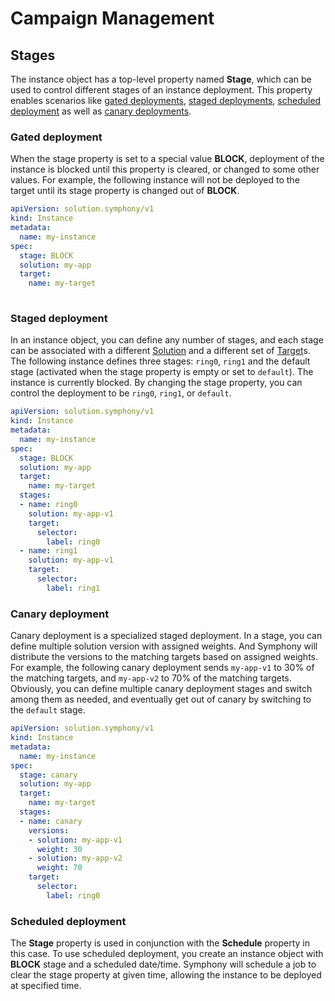 # Campaign Management

## Stages
The instance object has a top-level property named **Stage**, which can be used to control different stages of an instance deployment. This property enables scenarios like [gated deployments](../scenarios/gated-deployment.md), [staged deployments](../scenarios/staged-development.md), [scheduled deployment](../scenarios/scheduled-development.md) as well as [canary deployments](../scenarios/canary-deployment.md).

### Gated deployment
When the stage property is set to a special value **BLOCK**, deployment of the instance is blocked until this property is cleared, or changed to some other values. For example, the following instance will not be deployed to the target until its stage property is changed out of **BLOCK**.

```yaml
apiVersion: solution.symphony/v1
kind: Instance
metadata:
  name: my-instance
spec:
  stage: BLOCK
  solution: my-app
  target:
    name: my-target
      
```

### Staged deployment
In an instance object, you can define any number of stages, and each stage can be associated with a different [Solution](../uom/solution.md) and a different set of [Target](../uom/target.md)s. The following instance defines three stages: ```ring0```, ```ring1``` and the default stage (activated when the stage property is empty or set to ```default```). The instance is currently blocked. By changing the stage property, you can control the deployment to be ```ring0```, ```ring1```, or ```default```. 

```yaml
apiVersion: solution.symphony/v1
kind: Instance
metadata:
  name: my-instance
spec:
  stage: BLOCK
  solution: my-app
  target:
    name: my-target
  stages:
  - name: ring0
    solution: my-app-v1
    target:
      selector:
        label: ring0
  - name: ring1
    solution: my-app-v1
    target:
      selector:
        label: ring1
```

### Canary deployment
Canary deployment is a specialized staged deployment. In a stage, you can define multiple solution version with assigned weights. And Symphony will distribute the versions to the matching targets based on assigned weights. For example, the following canary deployment sends ```my-app-v1``` to 30% of the matching targets, and ```my-app-v2``` to 70% of the matching targets. Obviously, you can define multiple canary deployment stages and switch among them as needed, and eventually get out of canary by switching to the ```default``` stage.

```yaml
apiVersion: solution.symphony/v1
kind: Instance
metadata:
  name: my-instance
spec:
  stage: canary
  solution: my-app
  target:
    name: my-target
  stages:
  - name: canary
    versions:
    - solution: my-app-v1
      weight: 30
    - solution: my-app-v2
      weight: 70
    target:
      selector:
        label: ring0  
```

### Scheduled deployment
The **Stage** property is used in conjunction with the **Schedule** property in this case. To use scheduled deployment, you create an instance object with **BLOCK** stage and a scheduled date/time. Symphony will schedule a job to clear the stage property at given time, allowing the instance to be deployed at specified time. 
